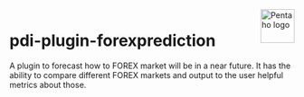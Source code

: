 <a href="https://http://www.pentaho.com/">
    <img src="https://https://businessintelligence.com/wp-content/themes/bi/assets/images/vendor/pentaho-logo.png" alt="Pentaho logo" title="Pentaho" align="right" height="60" />
</a>

# pdi-plugin-forexprediction


A plugin to forecast how to FOREX market will be in a near future. It has the ability to compare different FOREX markets and output to the user helpful metrics about those.
